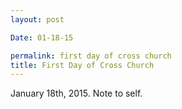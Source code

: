 ```yaml
---
layout: post

Date: 01-18-15

permalink: first day of cross church
title: First Day of Cross Church
---
```


January 18th, 2015. Note to self.
